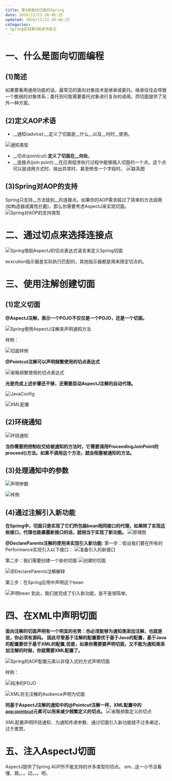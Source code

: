 ```yaml
---
title: 第4章面向切面的Spring
date: 2016/11/23 20:46:25
updated: 2016/11/23 20:46:25
categories:
- Spring实战第4版读书笔记
---
```

# 一、什么是面向切面编程

## (1)简述
如果要重用通用功能的话，最常见的面向对象技术是继承或委托。继承往往会导致一个脆弱的对象体系；委托则可能需要委托对象进行复杂的调用。而切面提供了另外一种方案。

## (2)定义AOP术语
* __通知(advice):__定义了切面是__什么__以及__何时__使用。

![通知类型](http://upload-images.jianshu.io/upload_images/3828003-4ca159200bd2ef47.png?imageMogr2/auto-orient/strip%7CimageView2/2/w/1240)

* __切点(pointcut):__定义了切面在__何处__。
* __连接点(join point):__在应用程序执行过程中能够插入切面的一个点。这个点可以是调用方式时、抛出异常时、甚至修改一个字段时。
![联系图](http://upload-images.jianshu.io/upload_images/3828003-59ae2d1bbf0b0f4f.png?imageMogr2/auto-orient/strip%7CimageView2/2/w/1240)

## (3)Spring对AOP的支持
Spring只支持__方法级别__的连接点。如果你的AOP需求超过了简单的方法调用(如构造器或属性拦截)，那么你需要考虑AspectJ来实现切面。
![Spring对AOP的支持类型](http://upload-images.jianshu.io/upload_images/3828003-01fc09e75f492e5e.png?imageMogr2/auto-orient/strip%7CimageView2/2/w/1240)

# 二、通过切点来选择连接点
![Spring借助AspectJ的切点表达式语言来定义Spring切面](http://upload-images.jianshu.io/upload_images/3828003-00888045047903b9.png?imageMogr2/auto-orient/strip%7CimageView2/2/w/1240)

exxcution指示器是实际执行匹配的，其他指示器都是用来限定切点的。

# 三、使用注解创建切面

## (1)定义切面
__@AspectJ注解，表示一个POJO不仅仅是一个POJO，还是一个切面。__

![Spring使用AspectJ注解来声明通知方法](http://upload-images.jianshu.io/upload_images/3828003-01c45864d71a8963.png?imageMogr2/auto-orient/strip%7CimageView2/2/w/1240)

样例：

![切面样例](http://upload-images.jianshu.io/upload_images/3828003-7cbe28c2d2e42327.png?imageMogr2/auto-orient/strip%7CimageView2/2/w/1240)

__@Pointcut注解可以声明频繁使用的切点表达式__

![省略频繁使用的切点表达式](http://upload-images.jianshu.io/upload_images/3828003-a78f1c16ac5b417d.png?imageMogr2/auto-orient/strip%7CimageView2/2/w/1240)

__光是完成上述步骤还不够，还需要启动AspectJ注解的自动代理。__

![JavaConfig](http://upload-images.jianshu.io/upload_images/3828003-e8b59c3ea35c26d5.png?imageMogr2/auto-orient/strip%7CimageView2/2/w/1240)

![XML配置](http://upload-images.jianshu.io/upload_images/3828003-fb95aec402a73e1a.png?imageMogr2/auto-orient/strip%7CimageView2/2/w/1240)

## (2)环绕通知
![环绕通知](http://upload-images.jianshu.io/upload_images/3828003-ef738c4def743a0f.png?imageMogr2/auto-orient/strip%7CimageView2/2/w/1240)

__当你需要把控制权交给被通知的方法时，它需要调用ProceedingJoinPoint的proceed()方法。如果不调用这个方法，就会阻塞被通知的方法。__

## (3)处理通知中的参数
![声明参数](http://upload-images.jianshu.io/upload_images/3828003-f1593074872e4ac1.png?imageMogr2/auto-orient/strip%7CimageView2/2/w/1240)

![样例](http://upload-images.jianshu.io/upload_images/3828003-77353f49644e1b8d.png?imageMogr2/auto-orient/strip%7CimageView2/2/w/1240)

## (4)通过注解引入新功能
__在Spring中，切面只是实现了它们所包装bean相同接口的代理，如果除了实现这些接口，代理也能暴露新接口的话，就相当于实现了新功能。__
![原理图](http://upload-images.jianshu.io/upload_images/3828003-c9f3e618b34b4c78.png?imageMogr2/auto-orient/strip%7CimageView2/2/w/1240)

__@DeclareParents注解的使用来实现引入新功能:__
第一步：假设我们要在所有的Performance实现引入以下接口：
![准备引入的新接口](http://upload-images.jianshu.io/upload_images/3828003-7cbb7fad149bbca9.png?imageMogr2/auto-orient/strip%7CimageView2/2/w/1240)

第二步：我们需要创建一个新的切面
![创建的切面](http://upload-images.jianshu.io/upload_images/3828003-4bc0596b73d4d3e4.png?imageMogr2/auto-orient/strip%7CimageView2/2/w/1240)

![@DeclareParents注解解释](http://upload-images.jianshu.io/upload_images/3828003-e901055a0af68a0b.png?imageMogr2/auto-orient/strip%7CimageView2/2/w/1240)

第三步：在Spring应用中声明这个bean

![声明bean](http://upload-images.jianshu.io/upload_images/3828003-206f07876486ba22.png?imageMogr2/auto-orient/strip%7CimageView2/2/w/1240)
到此，我们就完成了引入新功能，是不是很简单。

# 四、在XML中声明切面
__面向注解的切面声明有一个明显的劣势：你必须能够为通知类添加注解，也就是说，你必须有源码。__
__因此尽管基于注解的配置要优于基于Java的配置，基于Java的配置要优于基于XML的配置,但是，如果你需要要声明切面，又不能为通知类添加注解的时候，你就需要XML配置了。__

![Spring的AOP配置元素以非侵入式的方式声明切面](http://upload-images.jianshu.io/upload_images/3828003-afef47bb2de4ea50.png?imageMogr2/auto-orient/strip%7CimageView2/2/w/1240)

样例：


![纯净的POJO](http://upload-images.jianshu.io/upload_images/3828003-6d7b30e272cd9052.png?imageMogr2/auto-orient/strip%7CimageView2/2/w/1240)


![XML将无注解的Audience声明为切面](http://upload-images.jianshu.io/upload_images/3828003-b0994618bb791938.png?imageMogr2/auto-orient/strip%7CimageView2/2/w/1240)

__同基于AspectJ注解的通知中的@Pointcut注解一样，XML配置中的<aop:pointcut>元素可以用来减少频繁定义的切点。__
![省略频繁定义的切点](http://upload-images.jianshu.io/upload_images/3828003-4eaf66833ea5b77a.png?imageMogr2/auto-orient/strip%7CimageView2/2/w/1240)

XML配置声明环绕通知、为通知传递参数、通过切面引入新功能就不过多阐述，过于累赘。

# 五、注入AspectJ切面
AspectJ提供了Spring AOP所不能支持的许多类型的切点。
em...这一小节没看懂，跳。。。过。。。吧。